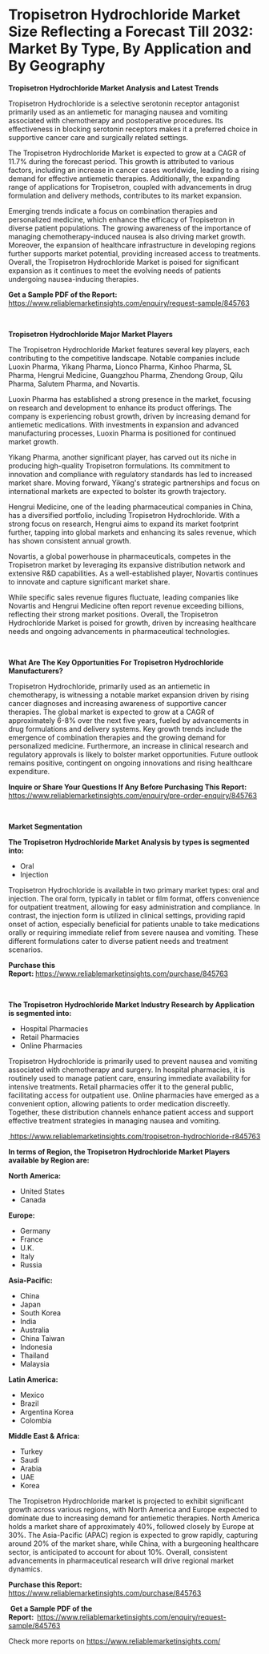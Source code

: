 <p><h1>Tropisetron Hydrochloride Market Size Reflecting a Forecast Till 2032: Market By Type, By Application and By Geography</h1></p><p><strong>Tropisetron Hydrochloride Market Analysis and Latest Trends</strong></p>
<p><p>Tropisetron Hydrochloride is a selective serotonin receptor antagonist primarily used as an antiemetic for managing nausea and vomiting associated with chemotherapy and postoperative procedures. Its effectiveness in blocking serotonin receptors makes it a preferred choice in supportive cancer care and surgically related settings. </p><p>The Tropisetron Hydrochloride Market is expected to grow at a CAGR of 11.7% during the forecast period. This growth is attributed to various factors, including an increase in cancer cases worldwide, leading to a rising demand for effective antiemetic therapies. Additionally, the expanding range of applications for Tropisetron, coupled with advancements in drug formulation and delivery methods, contributes to its market expansion. </p><p>Emerging trends indicate a focus on combination therapies and personalized medicine, which enhance the efficacy of Tropisetron in diverse patient populations. The growing awareness of the importance of managing chemotherapy-induced nausea is also driving market growth. Moreover, the expansion of healthcare infrastructure in developing regions further supports market potential, providing increased access to treatments. Overall, the Tropisetron Hydrochloride Market is poised for significant expansion as it continues to meet the evolving needs of patients undergoing nausea-inducing therapies.</p></p>
<p><strong>Get a Sample PDF of the Report:&nbsp;</strong> <a href="https://www.reliablemarketinsights.com/enquiry/request-sample/845763?utm_campaign=3007&utm_medium=2&utm_source=Github&utm_content=ia&utm_term=01042025&utm_id=tropisetron-hydrochloride">https://www.reliablemarketinsights.com/enquiry/request-sample/845763</a></p>
<p>&nbsp;</p>
<p><strong>Tropisetron Hydrochloride Major Market Players</strong></p>
<p><p>The Tropisetron Hydrochloride Market features several key players, each contributing to the competitive landscape. Notable companies include Luoxin Pharma, Yikang Pharma, Lionco Pharma, Kinhoo Pharma, SL Pharma, Hengrui Medicine, Guangzhou Pharma, Zhendong Group, Qilu Pharma, Salutem Pharma, and Novartis. </p><p>Luoxin Pharma has established a strong presence in the market, focusing on research and development to enhance its product offerings. The company is experiencing robust growth, driven by increasing demand for antiemetic medications. With investments in expansion and advanced manufacturing processes, Luoxin Pharma is positioned for continued market growth.</p><p>Yikang Pharma, another significant player, has carved out its niche in producing high-quality Tropisetron formulations. Its commitment to innovation and compliance with regulatory standards has led to increased market share. Moving forward, Yikang's strategic partnerships and focus on international markets are expected to bolster its growth trajectory.</p><p>Hengrui Medicine, one of the leading pharmaceutical companies in China, has a diversified portfolio, including Tropisetron Hydrochloride. With a strong focus on research, Hengrui aims to expand its market footprint further, tapping into global markets and enhancing its sales revenue, which has shown consistent annual growth.</p><p>Novartis, a global powerhouse in pharmaceuticals, competes in the Tropisetron market by leveraging its expansive distribution network and extensive R&D capabilities. As a well-established player, Novartis continues to innovate and capture significant market share.</p><p>While specific sales revenue figures fluctuate, leading companies like Novartis and Hengrui Medicine often report revenue exceeding billions, reflecting their strong market positions. Overall, the Tropisetron Hydrochloride Market is poised for growth, driven by increasing healthcare needs and ongoing advancements in pharmaceutical technologies.</p></p>
<p>&nbsp;</p>
<p><strong>What Are The Key Opportunities For Tropisetron Hydrochloride Manufacturers?</strong></p>
<p><p>Tropisetron Hydrochloride, primarily used as an antiemetic in chemotherapy, is witnessing a notable market expansion driven by rising cancer diagnoses and increasing awareness of supportive cancer therapies. The global market is expected to grow at a CAGR of approximately 6-8% over the next five years, fueled by advancements in drug formulations and delivery systems. Key growth trends include the emergence of combination therapies and the growing demand for personalized medicine. Furthermore, an increase in clinical research and regulatory approvals is likely to bolster market opportunities. Future outlook remains positive, contingent on ongoing innovations and rising healthcare expenditure.</p></p>
<p><strong>Inquire or Share Your Questions If Any Before Purchasing This Report:</strong> <a href="https://www.reliablemarketinsights.com/enquiry/pre-order-enquiry/845763?utm_campaign=3007&utm_medium=2&utm_source=Github&utm_content=ia&utm_term=01042025&utm_id=tropisetron-hydrochloride">https://www.reliablemarketinsights.com/enquiry/pre-order-enquiry/845763</a></p>
<p>&nbsp;</p>
<p><strong>Market Segmentation</strong></p>
<p><strong>The Tropisetron Hydrochloride Market Analysis by types is segmented into:</strong></p>
<p><ul><li>Oral</li><li>Injection</li></ul></p>
<p><p>Tropisetron Hydrochloride is available in two primary market types: oral and injection. The oral form, typically in tablet or film format, offers convenience for outpatient treatment, allowing for easy administration and compliance. In contrast, the injection form is utilized in clinical settings, providing rapid onset of action, especially beneficial for patients unable to take medications orally or requiring immediate relief from severe nausea and vomiting. These different formulations cater to diverse patient needs and treatment scenarios.</p></p>
<p><strong>Purchase this Report:&nbsp;</strong><a href="https://www.reliablemarketinsights.com/purchase/845763?utm_campaign=3007&utm_medium=2&utm_source=Github&utm_content=ia&utm_term=01042025&utm_id=tropisetron-hydrochloride">https://www.reliablemarketinsights.com/purchase/845763</a></p>
<p>&nbsp;</p>
<p><strong>The Tropisetron Hydrochloride Market Industry Research by Application is segmented into:</strong></p>
<p><ul><li>Hospital Pharmacies</li><li>Retail Pharmacies</li><li>Online Pharmacies</li></ul></p>
<p><p>Tropisetron Hydrochloride is primarily used to prevent nausea and vomiting associated with chemotherapy and surgery. In hospital pharmacies, it is routinely used to manage patient care, ensuring immediate availability for intensive treatments. Retail pharmacies offer it to the general public, facilitating access for outpatient use. Online pharmacies have emerged as a convenient option, allowing patients to order medication discreetly. Together, these distribution channels enhance patient access and support effective treatment strategies in managing nausea and vomiting.</p></p>
<p><a href="https://www.reliablemarketinsights.com/tropisetron-hydrochloride-r845763?utm_campaign=3007&utm_medium=2&utm_source=Github&utm_content=ia&utm_term=01042025&utm_id=tropisetron-hydrochloride">&nbsp;https://www.reliablemarketinsights.com/tropisetron-hydrochloride-r845763</a></p>
<p><strong>In terms of Region, the Tropisetron Hydrochloride Market Players available by Region are:</strong></p>
<p>
    <p> <strong> North America: </strong>
        <ul>
            <li>United States</li>
            <li>Canada</li>
        </ul>
        </p> 
    <p> <strong> Europe: </strong>
        <ul>
            <li>Germany</li>
            <li>France</li>
            <li>U.K.</li>
            <li>Italy</li>
            <li>Russia</li>
        </ul>
        </p> 
    <p> <strong> Asia-Pacific: </strong>
        <ul>
            <li>China</li>
            <li>Japan</li>
            <li>South Korea</li>
            <li>India</li>
            <li>Australia</li>
            <li>China Taiwan</li>
            <li>Indonesia</li>
            <li>Thailand</li>
            <li>Malaysia</li>
        </ul>
        </p> 
    <p> <strong> Latin America: </strong>
        <ul>
            <li>Mexico</li>
            <li>Brazil</li>
            <li>Argentina Korea</li>
            <li>Colombia</li>
        </ul>
        </p> 
    <p> <strong> Middle East & Africa: </strong>
        <ul>
            <li>Turkey</li>
            <li>Saudi</li>
            <li>Arabia</li>
            <li>UAE</li>
            <li>Korea</li>
        </ul>
    </p>
    </p>
<p><p>The Tropisetron Hydrochloride market is projected to exhibit significant growth across various regions, with North America and Europe expected to dominate due to increasing demand for antiemetic therapies. North America holds a market share of approximately 40%, followed closely by Europe at 30%. The Asia-Pacific (APAC) region is expected to grow rapidly, capturing around 20% of the market share, while China, with a burgeoning healthcare sector, is anticipated to account for about 10%. Overall, consistent advancements in pharmaceutical research will drive regional market dynamics.</p></p>
<p><strong>Purchase this Report: </strong><a href="https://www.reliablemarketinsights.com/purchase/845763?utm_campaign=3007&utm_medium=2&utm_source=Github&utm_content=ia&utm_term=01042025&utm_id=tropisetron-hydrochloride">https://www.reliablemarketinsights.com/purchase/845763</a></p>
<p>&nbsp;<strong>Get a Sample PDF of the Report:&nbsp;&nbsp;</strong><a href="https://www.reliablemarketinsights.com/enquiry/request-sample/845763?utm_campaign=3007&utm_medium=2&utm_source=Github&utm_content=ia&utm_term=01042025&utm_id=tropisetron-hydrochloride">https://www.reliablemarketinsights.com/enquiry/request-sample/845763</a></p>
<p><strong></strong></p>
<p>Check more reports on <a href="https://www.reliablemarketinsights.com/?utm_campaign=3007&utm_medium=2&utm_source=Github&utm_content=ia&utm_term=01042025&utm_id=tropisetron-hydrochloride">https://www.reliablemarketinsights.com/</a></p>